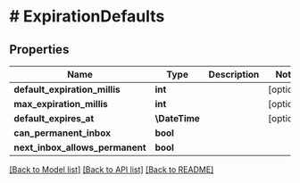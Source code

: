 # # ExpirationDefaults

## Properties

Name | Type | Description | Notes
------------ | ------------- | ------------- | -------------
**default_expiration_millis** | **int** |  | [optional]
**max_expiration_millis** | **int** |  | [optional]
**default_expires_at** | **\DateTime** |  | [optional]
**can_permanent_inbox** | **bool** |  |
**next_inbox_allows_permanent** | **bool** |  |

[[Back to Model list]](../../README#models) [[Back to API list]](../../README#endpoints) [[Back to README]](../../README)
